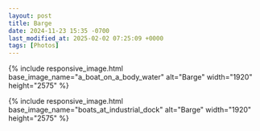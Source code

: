 ```yaml
---
layout: post
title: Barge
date: 2024-11-23 15:35 -0700
last_modified_at: 2025-02-02 07:25:09 +0000
tags: [Photos]
---
```


{% include responsive_image.html base_image_name="a_boat_on_a_body_water" alt="Barge" 
    width="1920" height="2575" %}

<!-- more -->

{% include responsive_image.html base_image_name="boats_at_industrial_dock" alt="Barge" 
    width="1920" height="2575" %}

